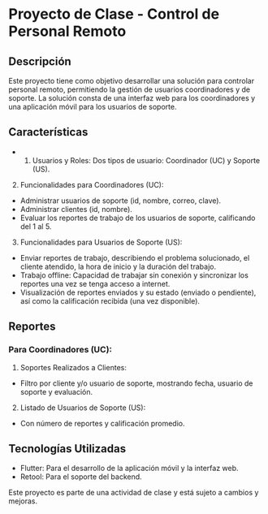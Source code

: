 # Proyecto de Clase - Control de Personal Remoto
## Descripción
Este proyecto tiene como objetivo desarrollar una solución para controlar personal remoto, permitiendo la gestión de usuarios coordinadores y de soporte. La solución consta de una interfaz web para los coordinadores y una aplicación móvil para los usuarios de soporte.

## Características
- 1. Usuarios y Roles:
Dos tipos de usuario: Coordinador (UC) y Soporte (US).
2. Funcionalidades para Coordinadores (UC):
- Administrar usuarios de soporte (id, nombre, correo, clave).
- Administrar clientes (id, nombre).
- Evaluar los reportes de trabajo de los usuarios de soporte, calificando del 1 al 5.
3. Funcionalidades para Usuarios de Soporte (US):
- Enviar reportes de trabajo, describiendo el problema solucionado, el cliente atendido, la hora de inicio y la duración del trabajo.
- Trabajo offline: Capacidad de trabajar sin conexión y sincronizar los reportes una vez se tenga acceso a internet.
- Visualización de reportes enviados y su estado (enviado o pendiente), así como la calificación recibida (una vez disponible).

## Reportes
### Para Coordinadores (UC):
1. Soportes Realizados a Clientes:
- Filtro por cliente y/o usuario de soporte, mostrando fecha, usuario de soporte y evaluación.
2. Listado de Usuarios de Soporte (US):
- Con número de reportes y calificación promedio.

## Tecnologías Utilizadas
- Flutter: Para el desarrollo de la aplicación móvil y la interfaz web.
- Retool: Para el soporte del backend.

Este proyecto es parte de una actividad de clase y está sujeto a cambios y mejoras.

